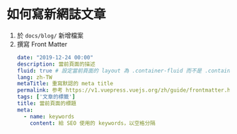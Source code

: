 # 如何寫新網誌文章

1. 於 `docs/blog/` 新增檔案
2. 撰寫 Front Matter
    ```yaml
    date: "2019-12-24 00:00"
    description: 當前頁面的描述
    fluid: true # 設定當前頁面的 layout 為 .container-fluid 而不是 .container
    lang: zh-TW
    metaTitle: 重寫默認的 meta title
    permalink: 参考 https://v1.vuepress.vuejs.org/zh/guide/frontmatter.html#permalink
    tags: ['文章的標籤']
    title: 當前頁面的標題
    meta:
      - name: keywords
        content: 給 SEO 使用的 keywords，以空格分隔
    ```
